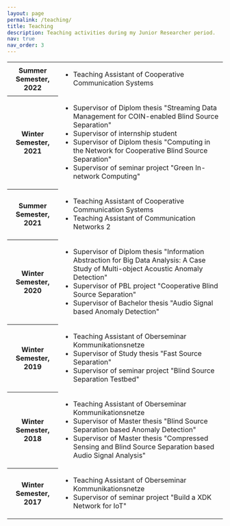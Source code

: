 ```yaml
---
layout: page
permalink: /teaching/
title: Teaching
description: Teaching activities during my Junior Researcher period.
nav: true
nav_order: 3
---
```


<div class="news">
    <div class="table-responsive">
        <table class="table table-sm table-borderless">
            <tr>
                <th scope="row">Summer Semester, 2022</th>
                <td>
                    <ul>
                        <li>Teaching Assistant of Cooperative Communication Systems</li>
                    </ul>
                </td>
            </tr>
            <tr>
                <th scope="row">Winter Semester, 2021</th>
                <td>
                    <ul>
                        <li>Supervisor of Diplom thesis "Streaming Data Management for COIN-enabled Blind Source Separation"</li>
                        <li>Supervisor of internship student</li>
                        <li>Supervisor of Diplom thesis "Computing in the Network for Cooperative Blind Source Separation"</li>
                        <li>Supervisor of seminar project "Green In-network Computing"</li>
                    </ul>
                </td>
            </tr>
            <tr>
                <th scope="row">Summer Semester, 2021</th>
                <td>
                    <ul>
                        <li>Teaching Assistant of Cooperative Communication Systems</li>
                        <li>Teaching Assistant of Communication Networks 2</li>
                    </ul>
                </td>
            </tr>
            <tr>
                <th scope="row">Winter Semester, 2020</th>
                <td>
                    <ul>
                        <li>Supervisor of Diplom thesis "Information Abstraction for Big Data Analysis: A Case Study of Multi-object Acoustic Anomaly Detection"</li>
                        <li>Supervisor of PBL project "Cooperative Blind Source Separation"</li>
                        <li>Supervisor of Bachelor thesis "Audio Signal based Anomaly Detection"</li>
                    </ul>
                </td>
            </tr>
            <tr>
                <th scope="row">Winter Semester, 2019</th>
                <td>
                    <ul>
                        <li>Teaching Assistant of Oberseminar Kommunikationsnetze</li>
                        <li>Supervisor of Study thesis "Fast Source Separation"</li>
                        <li>Supervisor of seminar project "Blind Source Separation Testbed"</li>
                    </ul>
                </td>
            </tr>
            <tr>
                <th scope="row">Winter Semester, 2018</th>
                <td>
                    <ul>
                        <li>Teaching Assistant of Oberseminar Kommunikationsnetze</li>
                        <li>Supervisor of Master thesis "Blind Source Separation based Anomaly Detection"</li>
                        <li>Supervisor of Master thesis "Compressed Sensing and Blind Source Separation based Audio Signal Analysis"</li>
                    </ul>
                </td>
            </tr>
            <tr>
                <th scope="row">Winter Semester, 2017</th>
                <td>
                    <ul>
                        <li>Teaching Assistant of Oberseminar Kommunikationsnetze</li>
                        <li>Supervisor of seminar project "Build a XDK Network for IoT"</li>
                    </ul>
                </td>
            </tr>
        </table>
    </div>
</div>
